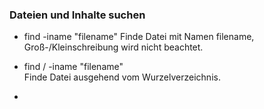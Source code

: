### Dateien und Inhalte suchen

* find -iname "filename"
  Finde Datei mit Namen filename, Groß-/Kleinschreibung wird nicht beachtet.

* find / -iname "filename"  
  Finde Datei ausgehend vom Wurzelverzeichnis.

* 


